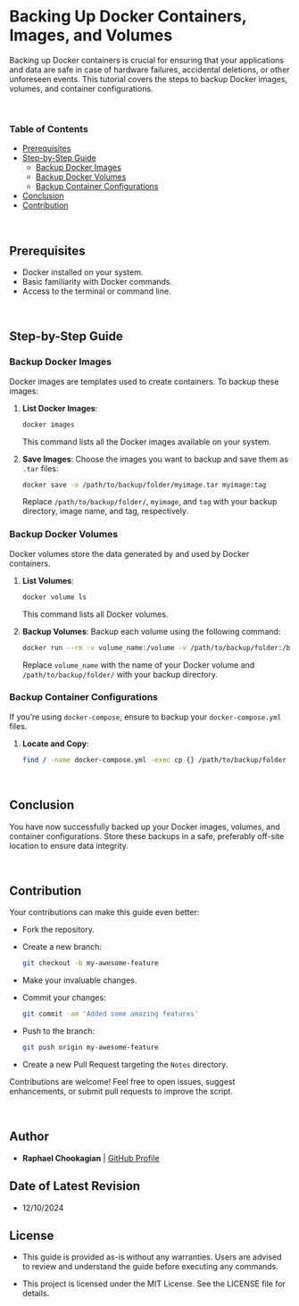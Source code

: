 # **Backing Up Docker Containers, Images, and Volumes**

Backing up Docker containers is crucial for ensuring that your applications and data are safe in case of hardware failures, accidental deletions, or other unforeseen events. This tutorial covers the steps to backup Docker images, volumes, and container configurations.

<br>

### **Table of Contents**

- [Prerequisites](#prerequisites)
- [Step-by-Step Guide](#step-by-step-guide)
  - [Backup Docker Images](#backup-docker-images)
  - [Backup Docker Volumes](#backup-docker-volumes)
  - [Backup Container Configurations](#backup-container-configurations)
- [Conclusion](#conclusion)
- [Contribution](#contribution)

<br>

## **Prerequisites**

- Docker installed on your system.
- Basic familiarity with Docker commands.
- Access to the terminal or command line.

<br>

## **Step-by-Step Guide**

### **Backup Docker Images**

Docker images are templates used to create containers. To backup these images:

1. **List Docker Images**:

   ```bash
   docker images
   ```

   This command lists all the Docker images available on your system.

2. **Save Images**:
   Choose the images you want to backup and save them as `.tar` files:

   ```bash
   docker save -o /path/to/backup/folder/myimage.tar myimage:tag
   ```

   Replace `/path/to/backup/folder/`, `myimage`, and `tag` with your backup directory, image name, and tag, respectively.

### **Backup Docker Volumes**

Docker volumes store the data generated by and used by Docker containers.

1. **List Volumes**:

   ```bash
   docker volume ls
   ```

   This command lists all Docker volumes.

2. **Backup Volumes**:
   Backup each volume using the following command:

   ```bash
   docker run --rm -v volume_name:/volume -v /path/to/backup/folder:/backup alpine tar cvf /backup/volume_name.tar -C /volume ./
   ```

   Replace `volume_name` with the name of your Docker volume and `/path/to/backup/folder/` with your backup directory.

### **Backup Container Configurations**

If you’re using `docker-compose`, ensure to backup your `docker-compose.yml` files.

1. **Locate and Copy**:

   ```bash
   find / -name docker-compose.yml -exec cp {} /path/to/backup/folder \;
   ```

<br>

## **Conclusion**

You have now successfully backed up your Docker images, volumes, and container configurations. Store these backups in a safe, preferably off-site location to ensure data integrity.

<br>

## **Contribution**

Your contributions can make this guide even better:

- Fork the repository.
- Create a new branch:

  ```bash
  git checkout -b my-awesome-feature
  ```

- Make your invaluable changes.
- Commit your changes:

  ```bash
  git commit -am 'Added some amazing features'
  ```

- Push to the branch:

  ```bash
  git push origin my-awesome-feature
  ```

- Create a new Pull Request targeting the `Notes` directory.

Contributions are welcome! Feel free to open issues, suggest enhancements, or submit pull requests to improve the script.

<br>

## **Author**

- **Raphael Chookagian** | [GitHub Profile](https://github.com/cesar-group)

## **Date of Latest Revision**

- 12/10/2024

## **License**

- This guide is provided as-is without any warranties. Users are advised to review and understand the guide before executing any commands.

- This project is licensed under the MIT License. See the LICENSE file for details.
